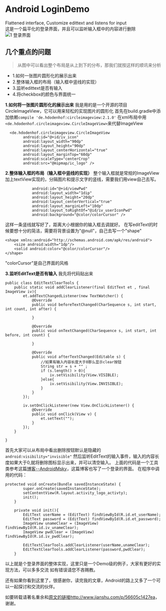 
# Android  LoginDemo
Flattened interface, Customize edittext and listens for input   
这是一个扁平化的登录界面，并且可以监听输入框中的内容进行删除
![1 登录界面](http://upload-images.jianshu.io/upload_images/4171981-cba75c4ffa83ca23.png?imageMogr2/auto-orient/strip%7CimageView2/2/w/1240)

## 几个重点的问题
>从图中可以看出整个布局是从上到下的分布，那我们就按这样的顺讯来分析
- 1.如何一张图片圆形化的展示出来
- 2.整体输入框的布局（输入框中竖线的实现）
- 3.监听edittext是否有输入
- 4.将checkbox的颜色与界面统一

**1.如何将一张图片圆形化的展示出来**
   我是用的是一个开源的项目CircleImageView，它可以用来轻松的实现图片的圆形化
  首先在build.gradle中添加依赖``` compile 'de.hdodenhof:circleimageview:2.1.0' ```
  在xml布局中用```<de.hdodenhof.circleimageview.CircleImageView>```来代替ImageView
``` 
  <de.hdodenhof.circleimageview.CircleImageView
        android:id="@+id/iv_icon"
        android:layout_width="90dp"
        android:layout_height="90dp"
        android:layout_centerHorizontal="true"
        android:layout_marginTop="60dp"
        android:scaleType="centerCrop"
        android:src="@mipmap/ic_logo" />
```
**2.整体输入框的布局（输入框中竖线的实现）**
  整个输入框就是常规的ImageView加上textView实现的，分隔图片和提示文字的竖线，需要我们用view自己去写。
```  <View
            android:id="@+id/viewPwd"
            android:layout_width="1dip"
            android:layout_height="20dp"
            android:layout_centerVertical="true"
            android:layout_marginLeft="10dp"
            android:layout_toRightOf="@id/iv_userIconPwd"
            android:background="@color/colorCursor" />
 ```
这样一条竖线就写好了，距离大小根据你的输入框去调就好。
在写editText的时候要想十分的简洁，需要将背景设置为"@null"，自己去写一个"shape"
``` 
<shape xmlns:android="http://schemas.android.com/apk/res/android">
    <size android:width="1dp"/>
    <solid android:color="@color/colorCursor"/>
</shape>
```
"colorCursor"是自己界面的风格

**3.监听EditText是否有输入**
我先将代码贴出来
``` 
public class EditTextClearTools {
    public static void addClearListener(final EditText et , final ImageView iv){
        et.addTextChangedListener(new TextWatcher() {
            @Override
            public void beforeTextChanged(CharSequence s, int start, int count, int after) {

            }

            @Override
            public void onTextChanged(CharSequence s, int start, int before, int count) {

            }

            @Override
            public void afterTextChanged(Editable s) {
                //如果有输入内容长度大于0那么显示clear按钮
                String str = s + "" ;
                if (s.length() > 0){
                    iv.setVisibility(View.VISIBLE);
                }else{
                    iv.setVisibility(View.INVISIBLE);
                }
            }
        });

        iv.setOnClickListener(new View.OnClickListener() {
            @Override
            public void onClick(View v) {
                et.setText("");
            }
        });
    }

}
```
首先大家可以从布局中看出删除按钮默认是隐藏的``` android:visibility="invisible" ```
然后监听EditText的输入事件，输入的内容长度如果大于0,就将删除图标显示出来，并可以清空输入。
上面的代码是一个工具类参考这篇[博客--AndroidMsky](http://blog.csdn.net/androidmsky/article/details/49870823/)，这篇博客也写了一个登录的界面。
在程序中调用的代码：
```
protected void onCreate(Bundle savedInstanceState) {
        super.onCreate(savedInstanceState);
        setContentView(R.layout.activity_logo_activty);
        init();
    }

    private void init(){
        EditText userName = (EditText) findViewById(R.id.et_userName);
        EditText password = (EditText) findViewById(R.id.et_password);
        ImageView unameClear = (ImageView) findViewById(R.id.iv_unameClear);
        ImageView pwdClear = (ImageView) findViewById(R.id.iv_pwdClear);

        EditTextClearTools.addClearListener(userName,unameClear);
        EditTextClearTools.addClearListener(password,pwdClear);
    }
```
以上就是个登录界面的整体实现，这里只是一个Demo级的例子，大家有更好的实现方法，可以多多交流
如有错误请您不吝赐教。

还有如果你看到这里了，很感谢你，读完我的文章，Android的路上又多了一个可以一起探讨和交流的伙伴。

如要转载请著名重余和[原文的链接](http://www.jianshu.com/p/56605c1427ea)<http://www.jianshu.com/p/56605c1427ea>，谢谢。
